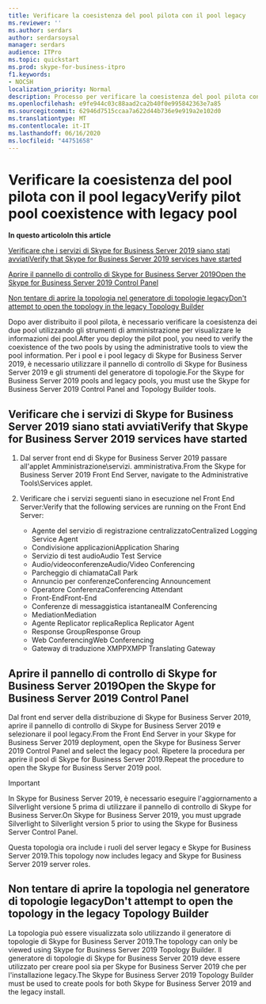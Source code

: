 ```yaml
---
title: Verificare la coesistenza del pool pilota con il pool legacy
ms.reviewer: ''
ms.author: serdars
author: serdarsoysal
manager: serdars
audience: ITPro
ms.topic: quickstart
ms.prod: skype-for-business-itpro
f1.keywords:
- NOCSH
localization_priority: Normal
description: Processo per verificare la coesistenza del pool pilota con il pool legacy.
ms.openlocfilehash: e9fe944c03c88aad2ca2b40f0e995842363e7a85
ms.sourcegitcommit: 62946d7515ccaa7a622d44b736e9e919a2e102d0
ms.translationtype: MT
ms.contentlocale: it-IT
ms.lasthandoff: 06/16/2020
ms.locfileid: "44751658"
---
```

# <a name="verify-pilot-pool-coexistence-with-legacy-pool"></a><span data-ttu-id="fa17d-103">Verificare la coesistenza del pool pilota con il pool legacy</span><span class="sxs-lookup"><span data-stu-id="fa17d-103">Verify pilot pool coexistence with legacy pool</span></span>

 <span data-ttu-id="fa17d-104">**In questo articolo**</span><span class="sxs-lookup"><span data-stu-id="fa17d-104">**In this article**</span></span>
  
[<span data-ttu-id="fa17d-105">Verificare che i servizi di Skype for Business Server 2019 siano stati avviati</span><span class="sxs-lookup"><span data-stu-id="fa17d-105">Verify that Skype for Business Server 2019 services have started</span></span>](#sectionSection0)
  
[<span data-ttu-id="fa17d-106">Aprire il pannello di controllo di Skype for Business Server 2019</span><span class="sxs-lookup"><span data-stu-id="fa17d-106">Open the Skype for Business Server 2019 Control Panel</span></span>](#sectionSection1)
  
[<span data-ttu-id="fa17d-107">Non tentare di aprire la topologia nel generatore di topologie legacy</span><span class="sxs-lookup"><span data-stu-id="fa17d-107">Don't attempt to open the topology in the legacy Topology Builder</span></span>](#sectionSection2)
  
<span data-ttu-id="fa17d-108">Dopo aver distribuito il pool pilota, è necessario verificare la coesistenza dei due pool utilizzando gli strumenti di amministrazione per visualizzare le informazioni dei pool.</span><span class="sxs-lookup"><span data-stu-id="fa17d-108">After you deploy the pilot pool, you need to verify the coexistence of the two pools by using the administrative tools to view the pool information.</span></span> <span data-ttu-id="fa17d-109">Per i pool e i pool legacy di Skype for Business Server 2019, è necessario utilizzare il pannello di controllo di Skype for Business Server 2019 e gli strumenti del generatore di topologie.</span><span class="sxs-lookup"><span data-stu-id="fa17d-109">For the Skype for Business Server 2019 pools and legacy pools, you must use the Skype for Business Server 2019 Control Panel and Topology Builder tools.</span></span> 
  
## <a name="verify-that-skype-for-business-server-2019-services-have-started"></a><span data-ttu-id="fa17d-110">Verificare che i servizi di Skype for Business Server 2019 siano stati avviati</span><span class="sxs-lookup"><span data-stu-id="fa17d-110">Verify that Skype for Business Server 2019 services have started</span></span>
<span data-ttu-id="fa17d-111"><a name="sectionSection0"> </a></span><span class="sxs-lookup"><span data-stu-id="fa17d-111"><a name="sectionSection0"> </a></span></span>

1. <span data-ttu-id="fa17d-112">Dal server front end di Skype for Business Server 2019 passare all'applet Amministrazione\servizi. amministrativa.</span><span class="sxs-lookup"><span data-stu-id="fa17d-112">From the Skype for Business Server 2019 Front End Server, navigate to the Administrative Tools\Services applet.</span></span>
    
2. <span data-ttu-id="fa17d-113">Verificare che i servizi seguenti siano in esecuzione nel Front End Server:</span><span class="sxs-lookup"><span data-stu-id="fa17d-113">Verify that the following services are running on the Front End Server:</span></span>

    - <span data-ttu-id="fa17d-114">Agente del servizio di registrazione centralizzato</span><span class="sxs-lookup"><span data-stu-id="fa17d-114">Centralized Logging Service Agent</span></span>
    - <span data-ttu-id="fa17d-115">Condivisione applicazioni</span><span class="sxs-lookup"><span data-stu-id="fa17d-115">Application Sharing</span></span>
    - <span data-ttu-id="fa17d-116">Servizio di test audio</span><span class="sxs-lookup"><span data-stu-id="fa17d-116">Audio Test Service</span></span>
    - <span data-ttu-id="fa17d-117">Audio/videoconferenze</span><span class="sxs-lookup"><span data-stu-id="fa17d-117">Audio/Video Conferencing</span></span>
    - <span data-ttu-id="fa17d-118">Parcheggio di chiamata</span><span class="sxs-lookup"><span data-stu-id="fa17d-118">Call Park</span></span>
    - <span data-ttu-id="fa17d-119">Annuncio per conferenze</span><span class="sxs-lookup"><span data-stu-id="fa17d-119">Conferencing Announcement</span></span>
    - <span data-ttu-id="fa17d-120">Operatore Conferenza</span><span class="sxs-lookup"><span data-stu-id="fa17d-120">Conferencing Attendant</span></span>
    - <span data-ttu-id="fa17d-121">Front-End</span><span class="sxs-lookup"><span data-stu-id="fa17d-121">Front-End</span></span>
    - <span data-ttu-id="fa17d-122">Conferenze di messaggistica istantanea</span><span class="sxs-lookup"><span data-stu-id="fa17d-122">IM Conferencing</span></span>
    - <span data-ttu-id="fa17d-123">Mediation</span><span class="sxs-lookup"><span data-stu-id="fa17d-123">Mediation</span></span>
    - <span data-ttu-id="fa17d-124">Agente Replicator replica</span><span class="sxs-lookup"><span data-stu-id="fa17d-124">Replica Replicator Agent</span></span>
    - <span data-ttu-id="fa17d-125">Response Group</span><span class="sxs-lookup"><span data-stu-id="fa17d-125">Response Group</span></span>
    - <span data-ttu-id="fa17d-126">Web Conferencing</span><span class="sxs-lookup"><span data-stu-id="fa17d-126">Web Conferencing</span></span>
    - <span data-ttu-id="fa17d-127">Gateway di traduzione XMPP</span><span class="sxs-lookup"><span data-stu-id="fa17d-127">XMPP Translating Gateway</span></span>

  
## <a name="open-the-skype-for-business-server-2019-control-panel"></a><span data-ttu-id="fa17d-128">Aprire il pannello di controllo di Skype for Business Server 2019</span><span class="sxs-lookup"><span data-stu-id="fa17d-128">Open the Skype for Business Server 2019 Control Panel</span></span>
<span data-ttu-id="fa17d-129"><a name="sectionSection1"> </a></span><span class="sxs-lookup"><span data-stu-id="fa17d-129"><a name="sectionSection1"> </a></span></span>

<span data-ttu-id="fa17d-130">Dal front end server della distribuzione di Skype for Business Server 2019, aprire il pannello di controllo di Skype for Business Server 2019 e selezionare il pool legacy.</span><span class="sxs-lookup"><span data-stu-id="fa17d-130">From the Front End Server in your Skype for Business Server 2019 deployment, open the Skype for Business Server 2019 Control Panel and select the legacy pool.</span></span> <span data-ttu-id="fa17d-131">Ripetere la procedura per aprire il pool di Skype for Business Server 2019.</span><span class="sxs-lookup"><span data-stu-id="fa17d-131">Repeat the procedure to open the Skype for Business Server 2019 pool.</span></span>
  
> [!IMPORTANT]
> <span data-ttu-id="fa17d-132">In Skype for Business Server 2019, è necessario eseguire l'aggiornamento a Silverlight versione 5 prima di utilizzare il pannello di controllo di Skype for Business Server.</span><span class="sxs-lookup"><span data-stu-id="fa17d-132">On Skype for Business Server 2019, you must upgrade Silverlight to Silverlight version 5 prior to using the Skype for Business Server Control Panel.</span></span> 
  
<span data-ttu-id="fa17d-133">Questa topologia ora include i ruoli del server legacy e Skype for Business Server 2019.</span><span class="sxs-lookup"><span data-stu-id="fa17d-133">This topology now includes legacy and Skype for Business Server 2019 server roles.</span></span> 

  
## <a name="dont-attempt-to-open-the-topology-in-the-legacy-topology-builder"></a><span data-ttu-id="fa17d-134">Non tentare di aprire la topologia nel generatore di topologie legacy</span><span class="sxs-lookup"><span data-stu-id="fa17d-134">Don't attempt to open the topology in the legacy Topology Builder</span></span>
<span data-ttu-id="fa17d-135"><a name="sectionSection2"> </a></span><span class="sxs-lookup"><span data-stu-id="fa17d-135"><a name="sectionSection2"> </a></span></span>

<span data-ttu-id="fa17d-136">La topologia può essere visualizzata solo utilizzando il generatore di topologie di Skype for Business Server 2019.</span><span class="sxs-lookup"><span data-stu-id="fa17d-136">The topology can only be viewed using Skype for Business Server 2019 Topology Builder.</span></span> <span data-ttu-id="fa17d-137">Il generatore di topologie di Skype for Business Server 2019 deve essere utilizzato per creare pool sia per Skype for Business Server 2019 che per l'installazione legacy.</span><span class="sxs-lookup"><span data-stu-id="fa17d-137">The Skype for Business Server 2019 Topology Builder must be used to create pools for both Skype for Business Server 2019 and the legacy install.</span></span>

  

